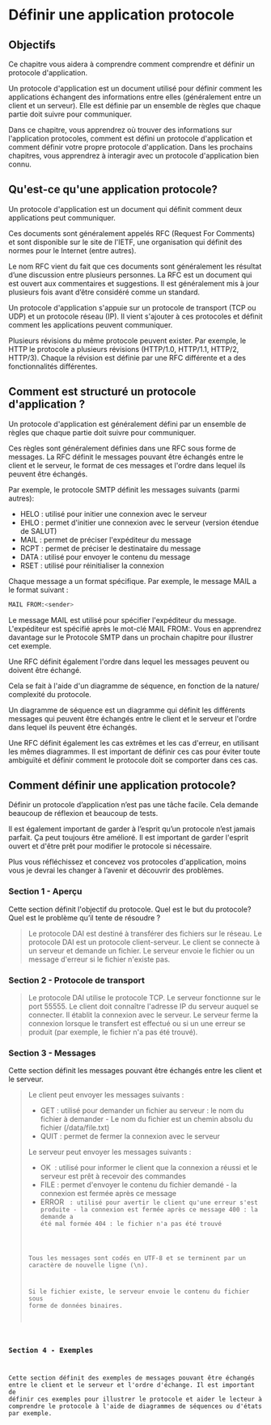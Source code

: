 # Définir une application protocole

## Objectifs

Ce chapitre vous aidera à comprendre comment comprendre et définir un
protocole d'application.

Un protocole d'application est un document utilisé pour définir comment
les applications échangent des informations entre elles (généralement entre un
client et un serveur). Elle est définie par un ensemble de règles que chaque partie doit
suivre pour communiquer.

Dans ce chapitre, vous apprendrez où trouver des informations sur l'application
protocoles, comment est défini un protocole d'application et comment définir votre
propre protocole d'application. Dans les prochains chapitres, vous apprendrez à interagir
avec un protocole d'application bien connu.

## Qu'est-ce qu'une application protocole?

Un protocole d'application est un document qui définit comment deux applications
peut communiquer.

Ces documents sont généralement appelés RFC (Request For Comments) et sont
disponible sur le site de l'IETF, une organisation qui définit des normes pour le
Internet (entre autres).

Le nom RFC vient du fait que ces documents sont généralement les
résultat d’une discussion entre plusieurs personnes. La RFC est un document qui
est ouvert aux commentaires et suggestions. Il est généralement mis à jour plusieurs fois
avant d’être considéré comme un standard.

Un protocole d'application s'appuie sur un protocole de transport (TCP ou UDP) et un
protocole réseau (IP). Il vient s'ajouter à ces protocoles et définit comment
les applications peuvent communiquer.

Plusieurs révisions du même protocole peuvent exister. Par exemple, le HTTP
le protocole a plusieurs révisions (HTTP/1.0, HTTP/1.1, HTTP/2, HTTP/3). Chaque
la révision est définie par une RFC différente et a des fonctionnalités différentes.

## Comment est structuré un protocole d'application ?

Un protocole d'application est généralement défini par un ensemble de règles que chaque partie
doit suivre pour communiquer.

Ces règles sont généralement définies dans une RFC sous forme de messages. La RFC définit le
messages pouvant être échangés entre le client et le serveur, le
format de ces messages et l'ordre dans lequel ils peuvent être échangés.

Par exemple, le protocole SMTP définit les messages suivants (parmi autres):

- HELO : utilisé pour initier une connexion avec le serveur
- EHLO : permet d'initier une connexion avec le serveur (version étendue de SALUT)
- MAIL : permet de préciser l'expéditeur du message
- RCPT : permet de préciser le destinataire du message
- DATA : utilisé pour envoyer le contenu du message
- RSET : utilisé pour réinitialiser la connexion

Chaque message a un format spécifique. Par exemple, le message MAIL a le format suivant :

```sh
MAIL FROM:<sender>
```

Le message MAIL est utilisé pour spécifier l'expéditeur du message. L'expéditeur
est spécifié après le mot-clé MAIL FROM:. Vous en apprendrez davantage sur le
Protocole SMTP dans un prochain chapitre pour illustrer cet exemple.

Une RFC définit également l'ordre dans lequel les messages peuvent ou doivent être
échangé.

Cela se fait à l'aide d'un diagramme de séquence, en fonction de la nature/
complexité du protocole.

Un diagramme de séquence est un diagramme qui définit les différents messages qui
peuvent être échangés entre le client et le serveur et l'ordre dans lequel
ils peuvent être échangés.

Une RFC définit également les cas extrêmes et les cas d'erreur, en utilisant les mêmes diagrammes. Il
est important de définir ces cas pour éviter toute ambiguïté et définir comment
le protocole doit se comporter dans ces cas.

## Comment définir une application protocole?

Définir un protocole d’application n’est pas une tâche facile. Cela demande beaucoup de
réflexion et beaucoup de tests.

Il est également important de garder à l’esprit qu’un protocole n’est jamais parfait. Ça peut
toujours être amélioré. Il est important de garder l'esprit ouvert et d'être prêt
pour modifier le protocole si nécessaire.

Plus vous réfléchissez et concevez vos protocoles d'application, moins vous
je devrai les changer à l’avenir et découvrir des problèmes.

### Section 1 - Aperçu

Cette section définit l'objectif du protocole. Quel est le but du
protocole? Quel est le problème qu’il tente de résoudre ?

> Le protocole DAI est destiné à transférer des fichiers sur le réseau.
> Le protocole DAI est un protocole client-serveur.
> Le client se connecte à un serveur et demande un fichier. Le serveur envoie
> le fichier ou un message d'erreur si le fichier n'existe pas.

### Section 2 - Protocole de transport

> Le protocole DAI utilise le protocole TCP. Le serveur fonctionne sur le port 55555.
> Le client doit connaître l'adresse IP du serveur auquel se connecter. Il
> établit la connexion avec le serveur.
> Le serveur ferme la connexion lorsque le transfert est effectué ou si un
> une erreur se produit (par exemple, le fichier n'a pas été trouvé).

### Section 3 - Messages

Cette section définit les messages pouvant être échangés entre les
client et le serveur.

> Le client peut envoyer les messages suivants :
> 
> - GET <file> : utilisé pour demander un fichier au serveur
>       <file> : le nom du fichier à demander - Le nom du fichier est un chemin absolu du fichier (/data/file.txt)
> - QUIT       : permet de fermer la connexion avec le serveur
> 
> Le serveur peut envoyer les messages suivants :
> 
> - OK           : utilisé pour informer le client que la connexion a réussi et le serveur est prêt à recevoir des commandes
> - FILE <file>  : permet d'envoyer le contenu du fichier demandé - la connexion est fermée après ce message
> - ERROR <code> : utilisé pour avertir le client qu'une erreur s'est produite - la connexion est fermée après ce message
>            400 : la demande a été mal formée
>            404 : le fichier n'a pas été trouvé
> 
> Tous les messages sont codés en UTF-8 et se terminent par un caractère de nouvelle ligne (\n).
> 
> Si le fichier existe, le serveur envoie le contenu du fichier sous forme de données binaires.

### Section 4 - Exemples

Cette section définit des exemples de messages pouvant être échangés entre
le client et le serveur et l'ordre d'échange. Il est important de définir
ces exemples pour illustrer le protocole et aider le lecteur à
comprendre le protocole à l'aide de diagrammes de séquences ou d'états par exemple.

